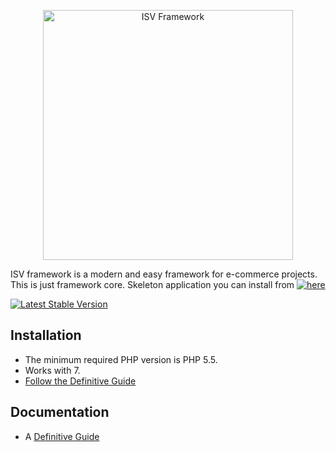 <p align="center">
    <a href="http://isvteam.com/" target="_blank">
        <img src="http://isvteam.com/img/logo.png" width="400" alt="ISV Framework" />
    </a>
</p>

ISV framework is a modern and easy framework for e-commerce projects.
This is just framework core. Skeleton application you can install from 
 [![here](https://camo.githubusercontent.com/642c9ec9a64d636e817537dc87821d6d1d91f60a/68747470733a2f2f7365637572652e7472617669732d63692e6f72672f7a656e646672616d65776f726b2f7a66332d7765622e7376673f6272616e63683d6d6173746572)](https://bitbucket.org/Vladimir3261/framework)

[![Latest Stable Version](https://camo.githubusercontent.com/642c9ec9a64d636e817537dc87821d6d1d91f60a/68747470733a2f2f7365637572652e7472617669732d63692e6f72672f7a656e646672616d65776f726b2f7a66332d7765622e7376673f6272616e63683d6d6173746572)](https://packagist.org/packages/isv/framework)

Installation
------------

- The minimum required PHP version is PHP 5.5.
- Works with 7.
- [Follow the Definitive Guide](http://isvteam.com/docs/install)

Documentation
-------------

- A [Definitive Guide](http://isvteam.com/docs) 
